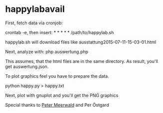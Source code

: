 # happylabavail

First, fetch data via cronjob:

crontab -e, then insert: * * * * *               /path/to/happylab.sh

happylab.sh will download files like ausstattung2015-07-11-15-03-01.html

Next, analyze with:
php auswertung.php

This assumes, that the html files are in the same directory. As result, you'll get auswertung.json.

To plot graphics feel you have to prepare the data.

python happy.py > happy.txt

Next, plot with gnuplot and you'll get the PNG graphics


Special thanks to <a href="mailto:pmeerw@pmeerw.net">Peter Meerwald</a> and Per Östgard
